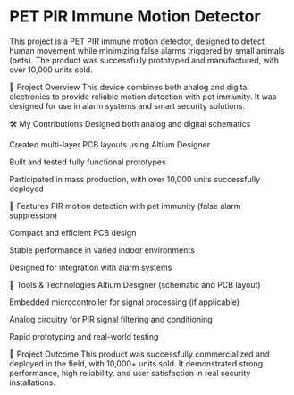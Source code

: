 # PET PIR Immune Motion Detector
This project is a PET PIR immune motion detector, designed to detect human movement while minimizing false alarms triggered by small animals (pets). The product was successfully prototyped and manufactured, with over 10,000 units sold.

🔧 Project Overview
This device combines both analog and digital electronics to provide reliable motion detection with pet immunity. It was designed for use in alarm systems and smart security solutions.

🛠️ My Contributions
Designed both analog and digital schematics

Created multi-layer PCB layouts using Altium Designer

Built and tested fully functional prototypes

Participated in mass production, with over 10,000 units successfully deployed

🧪 Features
PIR motion detection with pet immunity (false alarm suppression)

Compact and efficient PCB design

Stable performance in varied indoor environments

Designed for integration with alarm systems

🧰 Tools & Technologies
Altium Designer (schematic and PCB layout)

Embedded microcontroller for signal processing (if applicable)

Analog circuitry for PIR signal filtering and conditioning

Rapid prototyping and real-world testing

🚀 Project Outcome
This product was successfully commercialized and deployed in the field, with 10,000+ units sold. It demonstrated strong performance, high reliability, and user satisfaction in real security installations.
